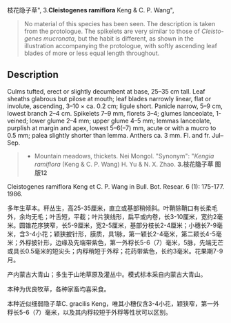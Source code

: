 枝花隐子草",
3.**Cleistogenes ramiflora** Keng & C. P. Wang",

> No material of this species has been seen. The description is taken from the protologue. The spikelets are very similar to those of *Cleisto-genes mucronata*, but the habit is different, as shown in the illustration accompanying the protologue, with softly ascending leaf blades of more or less equal length throughout.

## Description
Culms tufted, erect or slightly decumbent at base, 25–35 cm tall. Leaf sheaths glabrous but pilose at mouth; leaf blades narrowly linear, flat or involute, ascending, 3–10 × ca. 0.2 cm; ligule short. Panicle narrow, 5–9 cm, lowest branch 2–4 cm. Spikelets 7–9 mm, florets 3–4; glumes lanceolate, 1-veined; lower glume 2–4 mm; upper glume 4–5 mm; lemmas lanceolate, purplish at margin and apex, lowest 5–6(–7) mm, acute or with a mucro to 0.5 mm; palea slightly shorter than lemma. Anthers ca. 3 mm. Fl. and fr. Jul–Sep.

> * Mountain meadows, thickets. Nei Mongol.
  "Synonym": "*Kengia ramiflora* (Keng &amp; C. P. Wang) H. Yu &amp; N. X. Zhao.
**3.枝花隐子草 图版12**

Cleistogenes ramiflora Keng et C. P. Wang in Bull. Bot. Resear. 6 (1): 175-177. 1986.

多年生草本。秆丛生，高25-35厘米，直立或基部稍倾斜。叶鞘除鞘口有长柔毛外，余均无毛；叶舌短，平截；叶片狭线形，扁平或内卷，长3-10厘米，宽约2毫米。圆锥花序狭窄，长5-9厘米，宽2-5厘米，基部分枝长2-4厘米；小穗长7-9毫米，含3-4小花；颖狭披针形，膜质，具1脉，第一颖长2-4毫米，第二颖长4-5毫米；外稃披针形，边缘及先端带紫色，第一外稃长5-6（7）毫米，5脉，先端无芒或具长0.5毫米的短尖头；内稃稍短于外稃；花药带紫色，长约3毫米。花果期7-9月。

产内蒙古大青山；多生于山地草原及灌丛中。模式标本采自内蒙古大青山。

本种为优良牧草，各种家畜均喜采食。

本种近似细弱隐子草C. gracilis Keng，唯其小穗仅含3-4小花，颖狭窄，第一外稃长5-6（7）毫米，以及其内稃较短于外稃等性状可以区别。
